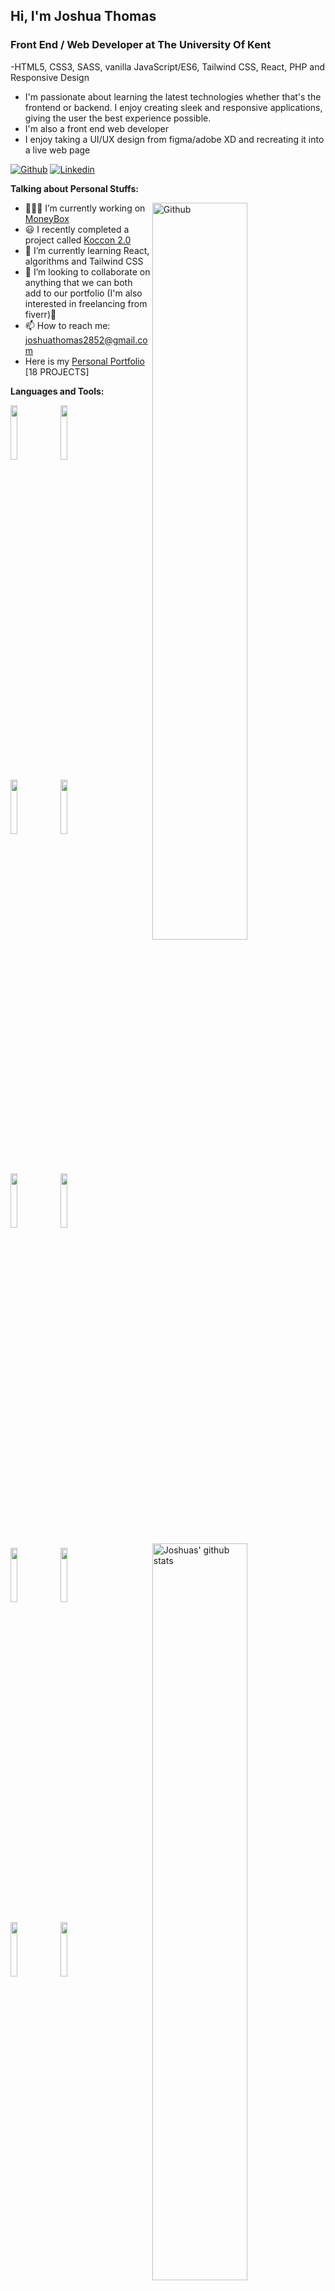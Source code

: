 <!-- Your title -->
## Hi, I'm Joshua Thomas

### Front End / Web Developer at The University Of Kent

-HTML5, CSS3, SASS, vanilla JavaScript/ES6, Tailwind CSS, React, PHP and Responsive Design

- I'm passionate about learning the latest technologies whether that's the frontend or backend. I enjoy creating sleek and responsive applications, giving the user the best experience possible.
- I'm also a front end web developer 
- I enjoy taking a UI/UX design from figma/adobe XD and recreating it into a live web page
<!-- Your badges
You can use the website to generate badges: https://shields.io/
-->

[![Github](https://img.shields.io/badge/-Github-000?style=flat&logo=Github&logoColor=white)](https://github.com/JoshuasProgramming)
[![Linkedin](https://img.shields.io/badge/-LinkedIn-blue?style=flat&logo=Linkedin&logoColor=white)](https://www.linkedin.com/in/joshua-thomas-dev/)

<!-- Talking about you -->
**Talking about Personal Stuffs:**

<!-- Any image aligned to the right. Beware the width -->
<img width="55%" align="right" alt="Github" src="https://raw.githubusercontent.com/onimur/.github/master/.resources/git-header.svg"/>

- 👨🏽‍💻 I’m currently working on [MoneyBox](https://github.com/JoshuasProgramming/MoneyBox)
- 😃 I recently completed a project called [Koccon 2.0](https://github.com/JoshuasProgramming/Kocoon-ver.2)                                  
- 🌱 I’m currently learning React, algorithms and Tailwind CSS
- 👯 I’m looking to collaborate on anything that we can both add to our portfolio (I'm also interested in freelancing from fiverr)🤝
- 📫 How to reach me: joshuathomas2852@gmail.com
- Here is my [Personal Portfolio](https://joshuasprogramming.github.io/Joshua-Thomas-Dev-Portfolio/) [18 PROJECTS]

**Languages and Tools:** 

<!-- Your github readme stats
You can use this api: https://github.com/anuraghazra/github-readme-stats
-->
<p>
  <a href="https://github.com/JoshuasProgramming">
    <img width="55%" align="right" alt="Joshuas' github stats" src="https://github-readme-stats.vercel.app/api?username=JoshuasProgramming&show_icons=true&hide_border=true" />
    <img width="55%" align="right" alt="Joshuas' github stats" src="https://github-readme-stats.vercel.app/api/top-langs/?username=JoshuasProgramming&show_icons=true&hide_border=true"/>

  </a>

  <!-- Your languages and tools. Be careful with the alignment. 
  You can use this sites to get logos: https://www.vectorlogo.zone or https://simpleicons.org/
  -->
  <code><img width="15%" src="https://www.vectorlogo.zone/logos/w3_html5/w3_html5-icon.svg"></code>
  <code><img width="15%" src="https://www.vectorlogo.zone/logos/w3_css/w3_css-icon.svg"></code>
  <br />
  
  <code><img width="15%" src="https://www.vectorlogo.zone/logos/sass-lang/sass-lang-icon.svg"></code>
  <code><img width="15%" src="https://www.vectorlogo.zone/logos/javascript/javascript-ar21.svg"></code>
  
  <br />
  
  <code><img width="15%" src="https://www.vectorlogo.zone/logos/reactjs/reactjs-icon.svg"></code>
  <code><img width="15%" src="https://www.vectorlogo.zone/logos/php/php-icon.svg"></code>
  <br/>

  <code><img width="15%" src="https://www.vectorlogo.zone/logos/json/json-ar21.svg"></code>
  <code><img width="15%" src="https://www.vectorlogo.zone/logos/mysql/mysql-ar21.svg"></code>
  <br/>
  
  <code><img width="15%" src="https://www.vectorlogo.zone/logos/git-scm/git-scm-ar21.svg"></code>
  <code><img width="15%" src="https://www.vectorlogo.zone/logos/tailwindcss/tailwindcss-icon.svg"></code>
  <br/>
</p>

<div align="center">
  <img width="80%"  src="https://github-readme-streak-stats.herokuapp.com/?user=JoshuasProgramming&theme=tokyonight_duo&hide_border=true&ring=000000&currStreakLabel=5ae87c&sideNums=5ae87c&dates=979797&sideLabels=5ae87c&currStreakNum=5ae87c&border=DD2727&stroke=00000000&background=00000000&fire=FF7600%22"/>

 <img width="80%"  src="https://github-profile-trophy.vercel.app/?username=JoshuasProgramming&theme=darkhub"/>
</div>


<!-- Your hits or visitors
site: http://hits.dwyl.com or https://visitor-badge.glitch.me
Both apis are in trouble due to the number of requests, if you know any other to register visitors, great
-->
<p align="center">
  <img alt="ViewCount" src="https://views.whatilearened.today/views/github/JoshuasProgramming/JoshuasProgramming.svg" />
</p>
